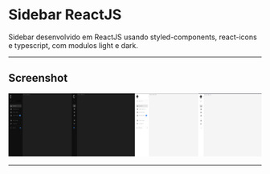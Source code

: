 # Sidebar ReactJS

Sidebar desenvolvido em ReactJS usando styled-components, react-icons e typescript, com modulos light e dark.

---

## Screenshot

![imagem](imagem.png)

---
